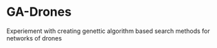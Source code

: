# GA-Drones
Experiement with creating genettic algorithm based search methods for networks of drones

